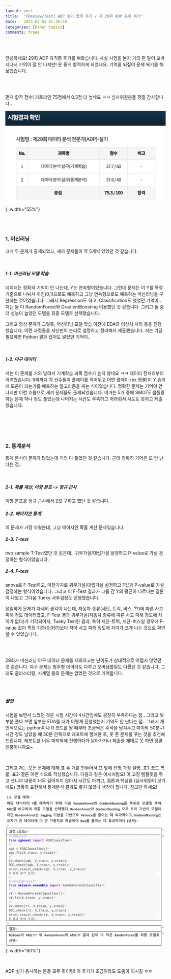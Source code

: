 ```yaml
---
layout: post
title:  "[Review/Test] ADP 실기 합격 후기 / 제 29회 ADP 문제 복기"
date:   2023-07-01 01:26:50
categories: [Other topics]
comments: trues
---
```

<br>

안녕하세요! 29회 ADP 자격증 후기를 쪄왔습니다. 사실 시험을 본지 거의 한 달이 꼬박 지나서 기억이 잘 안 나지만! 운 좋게 합격하게 되었네요. 기억을 되짚어 문제 복기를 해보겠습니다.

<br><br>

먼저 합격 점수! 커트라인 75점에서 0.3점 더 높네요 ㅋㅋ 심사위원분들 정말 감사합니다..  

![image-1](/!contents_plot/2023-07-02-review-1.jpg){: width="55%"}

<br><br>

### 1. 머신러닝
크게 두 문제가 출제되었고, 새끼 문제들이 약 5개씩 있었던 것 같습니다.

<br>

##### 1-1. 머신러닝 모델 학습

데이터는 정확히 기억이 안 나는데, Y는 연속형이었습니다. 그런데 문제는 이 Y를 특정 기준으로 나눠서 이진(0,1)으로도 예측하고 그냥 연속형으로도 예측하는 머신러닝을 구현하는 것이었습니다. 그래서 Regression도 하고, Classification도 했었던 기억이.. 저는 둘 다 RandomForest와 GradientBoosting 이용했던 것 같습니다. 그리고 둘 중 더 성능이 높았던 모델을 최종 모델로 선택했습니다.

그리고 항상 문제가 그렇듯, 머신러닝 모델 학습 이전에 EDA와 이상치 처리 등을 진행했습니다. 이런 과정들을 자신만의 논리로 설명하고 정리해서 제출했습니다. 저는 가끔 필요하면 Python 결과 캡처도 넣었던 기억이..

<br>

##### 1-2. 야구 데이터
저는 이 문제를 거의 날려서 기계학습 과목 점수가 높지 않네요 ㅋㅋ 데이터 전처리부터 어려웠습니다. 9회까지 각 선수들이 플레이를 적어두고 어떤 플레이 (ex 땅볼)이 Y 승리에 도움이 되는가를 예측하는 알고리즘을 짜는 식이었습니다. 정확한 문제는 기억이 안 나지만 이런 흐름으로 새끼 문제들도 출제되었습니다. 이거는 5개 중에 SMOTE 샘플링하는 문제 하나 정도 풀었는데 나머지는 시간도 부족하고 어려워서 시도도 못하고 제출했습니다.

<br><br>
<br><br>

### 2. 통계분석
통계 분석이 문제가 많았는데 거의 다 풀었던 것 같습니다. 근데 정확히 기억은 또 안 난다는 점..

<br>

##### 2-1. 확률 계산, 이항 분포 -> 정규 근사
이항 분포를 정규 근사해서 Z값 구하고 했던 것 같습니다..

##### 2-2. 베이지안 통계
이 문제가 가장 쉬웠는데, 그냥 베이지안 확률 계산 문제였습니다.

##### 2-3. T-test
two sample T-Test였던 것 같은데.. 귀무가설/대립가설 설정하고 P-value로 가설 검정하는 형식이었습니다.

##### 2-4. F-test
anova로 F-Test하고, 마찬가지로 귀무가설/대립가설 설정하고 F값과 P-value로 가설 검정하는 형식이었습니다.
그리고 이 F-Test 결과가 그룹 간 Y의 평균이 다르다는 결론이 나왔고 그다음 Tueky 사후검정도 진행했습니다.

유일하게 문제가 자세히 생각이 나는데, 자동차 종류(세단, 트럭, 버스, ??)에 따른 사고 피해 정도 데이터였고,
F-Test 결과 귀무가설(자동차 종류에 따른 사고 피해 정도에 차이가 없다)가 기각되어서,
Tueky Test한 결과, 특히 세단-트럭, 세단-버스일 경우에 P-value 값이 특정 기준(0.05?)보다 작아 사고 피해 정도에 차이가 크게 나는 것으로 확인할 수 있었습니다.

<br><br>

29회가 머신러닝 야구 데이터 문제를 제외하고는 난이도가 상대적으로 어렵지 않았던 것 같습니다. 야구 문제는 범주형 데이터도 다루고 오버샘플링도 다뤘던 것 같습니다. 그래도 클러스터링, 시계열 등의 문제는 없었던 것으로 기억합니다. 

<br><br>

##### 꿀팁

시험을 보면서 느꼈던 것은 시험 시간이 4시간임에도 굉장히 부족하다는 점.. 그리고 뒷부분 풀다 보면 앞부분 EDA를 내가 어떻게 진행했는지 기억도 안 난다는 점.. 그래서 개인적으로는 python이나 R 코드를 짤 때부터 조금씩은 주석을 남겨두고 마지막 50분~1시간 정도 남았을 때 30분 안쪽으로 레포트에 할애한 후, 못 푼 문제를 푸는 것을 추천해 드립니다. 레포트를 너무 마지막에 진행하다가 날아가거나 제출을 제대로 못 하면 정말 멘붕이니까요~ 

<br>

그리고 저는 모든 문제에 대해 표 두 개를 만들어서 표 앞에 진행 과정 설명, 표1-코드 복붙, 표2-결론 이런 식으로 작성했습니다. 다음과 같은 예시처럼요! 이 고정 템플릿을 두고 쓰니까 내용이 너무 길어지지 않아서 시간도 아끼고, 결론과 핵심을 (심사위원이 보기에도) 명확히 표현해서 통계분석 결과도 좋지 않았나 생각이 듭니다. 참고만 하세요!

![image-2](/!contents_plot/2023-07-02-review-2.jpg){: width="60%"}

<br>

ADP 실기 응시하는 분들 모두 화이팅! 이 후기가 조금이라도 도움이 되시길 ㅎㅎ